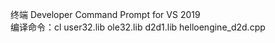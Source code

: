 终端 Developer Command Prompt for VS 2019   
编译命令：cl user32.lib ole32.lib d2d1.lib helloengine_d2d.cpp